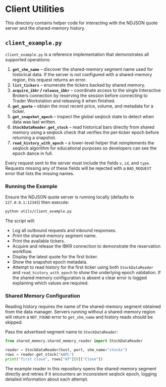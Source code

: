 # Client Utilities

This directory contains helper code for interacting with the NDJSON quote
server and the shared-memory history.

## `client_example.py`

`client_example.py` is a reference implementation that demonstrates all
supported operations:

1. **`get_shm_name`** – discover the shared-memory segment name used for
   historical data. If the server is not configured with a shared-memory
   region, this request returns an error.
2. **`list_tickers`** – enumerate the tickers backed by shared memory.
3. **`acquire_ibkr` / `release_ibkr`** – coordinate access to the single
   Interactive Brokers connection by reserving the session before connecting
   to Trader Workstation and releasing it when finished.
4. **`get_quote`** – obtain the most recent price, volume, and metadata for a
   ticker.
5. **`get_snapshot_epoch`** – inspect the global seqlock state to detect when
   data was last written.
6. **`StockDataReader.get_stock`** – read historical bars directly from shared
   memory using a seqlock check that verifies the per‑ticker epoch before
   returning a snapshot.
7. **`read_history_with_epoch`** – a lower-level helper that reimplements the
   seqlock algorithm for educational purposes so developers can see the epoch
   dance in full.

Every request sent to the server must include the fields `v`, `id`, and `type`.
Requests missing any of these fields will be rejected with a `BAD_REQUEST`
error that lists the missing names.

### Running the Example

Ensure the NDJSON quote server is running locally (defaults to `127.0.0.1:12345`)
then execute:

```bash
python utils/client_example.py
```

The script will:

- Log all outbound requests and inbound responses.
- Print the shared-memory segment name.
- Print the available tickers.
- Acquire and release the IBKR connection to demonstrate the reservation
  workflow.
- Display the latest quote for the first ticker.
- Show the snapshot epoch metadata.
- Attempt to read history for the first ticker using both `StockDataReader`
  and `read_history_with_epoch` to show the underlying epoch validation. If
  the shared memory configuration is absent a clear error is logged
  explaining which values are required.

### Shared Memory Configuration

Reading history requires the name of the shared-memory segment obtained from
the data manager. Servers running without a shared-memory region will return a
`NOT_FOUND` error to `get_shm_name` and history reads should be skipped.

Pass the advertised segment name to `StockDataReader`:

```python
from shared_memory.shared_memory_reader import StockDataReader

reader = StockDataReader(host, port, shm_name="stocks")
rows = reader.get_stock("AAPL")
print("first close", rows["df"][0]["Close"])
```

The example reader in this repository opens the shared-memory segment directly
and retries if it encounters an inconsistent seqlock epoch, logging detailed
information about each attempt.
